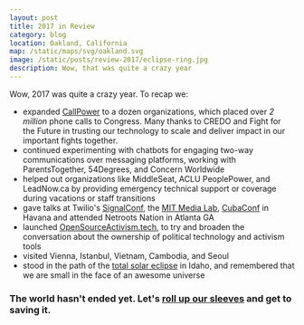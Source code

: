 ```yaml
---
layout: post
title: 2017 in Review
category: blog
location: Oakland, California
map: /static/maps/svg/oakland.svg
image: /static/posts/review-2017/eclipse-ring.jpg
description: Wow, that was quite a crazy year
---
```


Wow, 2017 was quite a crazy year. To recap we:

* expanded [CallPower](/mission/callpower-collaboration) to a dozen organizations, which placed over _2 million_ phone calls to Congress. Many thanks to CREDO and Fight for the Future in trusting our technology to scale and deliver impact in our important fights together.
* continued experimenting with chatbots for engaging two-way communications over messaging platforms, working with ParentsTogether, 54Degrees, and Concern Worldwide
* helped out organizations like MiddleSeat, ACLU PeoplePower, and LeadNow.ca by providing emergency technical support or coverage during vacations or staff transitions
* gave talks at Twilio's [SignalConf](/blog/twilio-signal), the [MIT Media Lab](/blog/viral-political-communications), [CubaConf](/mission/cubaconf) in Havana and attended Netroots Nation in Atlanta GA
* launched [OpenSourceActivism.tech](https://opensourceactivism.tech), to try and broaden the conversation about the ownership of political technology and activism tools
* visited Vienna, Istanbul, Vietnam, Cambodia, and Seoul
* stood in the path of the [total solar eclipse](https://www.flickr.com/photos/jlevinger/36724230885/) in Idaho, and remembered that we are small in the face of an awesome universe

### The world hasn't ended yet. Let's [roll up our sleeves](/blastoff/) and get to saving it. ###